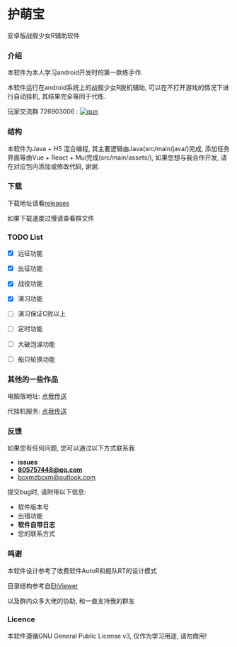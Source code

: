 护萌宝 ===安卓版战舰少女R辅助软件### 介绍本软件为本人学习android开发时的第一款练手作.本软件运行在android系统上的战舰少女R脱机辅助, 可以在不打开游戏的情况下进行自动挂机, 其结果完全等同于代练.玩家交流群 726903006: [![qun](http://pub.idqqimg.com/wpa/images/group.png)](https://qm.qq.com/cgi-bin/qm/qr?k=tsDTMs3D4ZBvbBkyeMl5nOZsu7adQuxO&jump_from=webapi)### 结构本软件为Java + H5 混合编程, 其主要逻辑由Java(src/main/java/)完成, 添加任务界面等由Vue + React + Mui完成(src/main/assets/), 如果您想与我合作开发, 请在对应包内添加或修改代码, 谢谢.### 下载下载地址请看[releases](https://github.com/ProtectorMoe/pe-protector-moe/releases)如果下载速度过慢请查看群文件### TODO List- [x] 远征功能- [x] 出征功能- [x] 战役功能- [x] 演习功能- [ ] 演习保证C败以上- [ ] 定时功能- [ ] 大破泡澡功能- [ ] 船只轮换功能### 其他的一些作品电脑版地址: [点我传送](https://github.com/bcxmzbcxm/pc-protector-moe)代挂机服务: [点我传送](http://cloud.protector.moe)### 反馈如果您有任何问题, 您可以通过以下方式联系我* **issues*** **805757448@qq.com*** bcxmzbcxm@outlook.com提交bug时, 请附带以下信息:* 软件版本号* 出错功能* **软件自带日志*** 您的联系方式### 鸣谢本软件设计参考了收费软件AutoR和舰队RT的设计模式目录结构参考自[EhViewer](https://github.com/seven332/EhViewer)以及群内众多大佬的协助, 和一直支持我的群友### Licence本软件遵循GNU General Public License v3, 仅作为学习用途, 请勿商用!